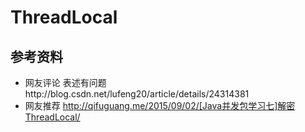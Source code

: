 # ThreadLocal
## 参考资料
- 网友评论 表述有问题http://blog.csdn.net/lufeng20/article/details/24314381
- 网友推荐 
http://qifuguang.me/2015/09/02/[Java并发包学习七]解密ThreadLocal/
